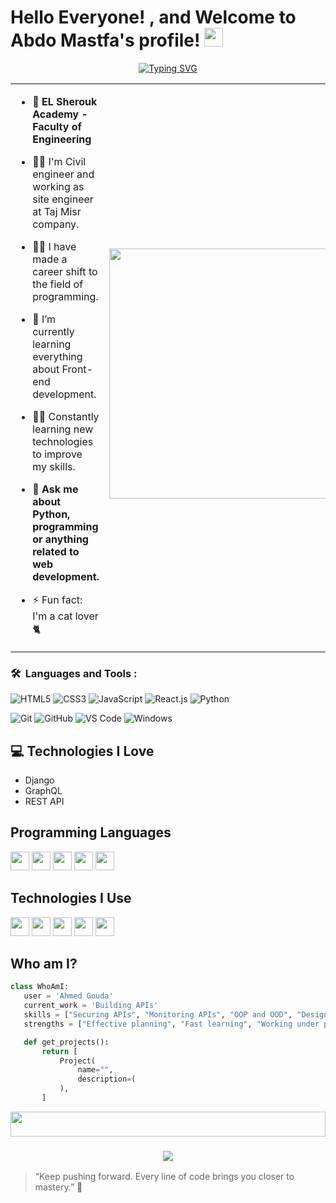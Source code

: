 # <h1 align="lift"> Hello Everyone! , and Welcome to Abdo Mastfa's profile! <img src="https://media.giphy.com/media/hvRJCLFzcasrR4ia7z/giphy.gif" width="30"> </h1>

<p align="center">
<a href="https://git.io/typing-svg"><img src="https://readme-typing-svg.demolab.com?font=Fira+Code&weight=440&size=23&duration=3900&pause=1000&color=F72859&center=true&vCenter=true&width=435&lines=Software+Developer+%F0%9F%98%8A.+;Always+learn+new+things!." alt="Typing SVG" /></a>

<table>
  <tr>
    <td>

<!-- المحتوى الأساسي بتاعك -->
- 🏢 **EL Sherouk Academy - Faculty of Engineering**  
- 👷‍♂️ I'm Civil engineer and working as site engineer at Taj Misr company.  
- 👨‍💻 I have made a career shift to the field of programming.  
- 🌱 I’m currently learning everything about Front-end development.  
- 👨‍💻 Constantly learning new technologies to improve my skills.  
- 💬 **Ask me about Python, programming or anything related to web development.**  
- ⚡ Fun fact: I'm a cat lover 🐈  

    </td>
    <td>
      <!-- صورة على اليمين ونازلة لتحت -->
      <br>
      <img src="https://github.com/Govindv7555/Govindv7555/blob/main/1574956586430.gif" width="400px">
    </td>
  </tr>
</table>


### 🛠 &nbsp;Languages and Tools :
![HTML5](https://img.shields.io/badge/-HTML5-%23E44D27?style=flat-square&logo=html5&logoColor=ffffff)
![CSS3](https://img.shields.io/badge/-CSS3-%231572B6?style=flat-square&logo=css3)
![JavaScript](https://img.shields.io/badge/-JavaScript-black?style=flat-square&logo=javascript)
![React.js](https://img.shields.io/badge/-React-05122A?style=flat&logo=react)
![Python](https://img.shields.io/badge/-Python-05122A?style=flat&logo=Python)

![Git](https://img.shields.io/badge/-Git-%23F05032?style=flat-square&logo=git&logoColor=%23ffffff)
![GitHub](https://img.shields.io/badge/-GitHub-181717?style=flat-square&logo=github)
![VS Code](http://img.shields.io/badge/-VS%20Code-007ACC?style=flat-square&logo=visual-studio-code&logoColor=ffffff)
![Windows](http://img.shields.io/badge/-Windows-0078D6?style=flat-square&logo=windows&logoColor=ffffff)


## :computer: Technologies I Love
* Django
* GraphQL
* REST API

## Programming Languages
<img src="https://github.com/user-attachments/assets/d51cdad2-8cab-41e8-b043-9f9ea5582a8d" width='30' />
<img src="https://github.com/user-attachments/assets/91cc0cd5-6b71-4b92-94eb-851cf75143c3" width='30' />
<img src="https://github.com/user-attachments/assets/f16b94ee-a7a6-443e-9340-019f732b3dac" width='30' />
<img src="https://github.com/user-attachments/assets/3268c07d-2d55-4437-b473-3ef1e0d42a85" width='30' />
<img src="https://github.com/user-attachments/assets/415d870a-1c3d-488a-8305-f498310a311c" width='30' />

 ## Technologies I Use
 <img src = 'https://github.com/user-attachments/assets/eb4d8d94-b0f9-4452-972f-ad8661b5a778' width='30'/>
 <img src = 'https://github.com/user-attachments/assets/77822a1b-8ad9-4ab9-a2da-d7eaacb7f8a4' width='30'/>
 <img src = 'https://github.com/user-attachments/assets/e60e0af0-9f13-4386-a3dc-795ed7d313b2' width='30'/>
 <img src = 'https://github.com/user-attachments/assets/f29acc53-d169-4649-a541-eb61a1011bf8' width='30'/>
 <img src = 'https://github.com/user-attachments/assets/87dda01d-6bd1-4754-b737-50fe52ba0b15' width='30'/>

 ## Who am I?
 ```python
class WhoAmI:
    user = 'Ahmed Gouda'
    current_work = 'Building APIs'
    skills = ["Securing APIs", "Monitoring APIs", "OOP and OOD", "Design patterns", "Algorithms and Data Structures"]
    strengths = ["Effective planning", "Fast learning", "Working under pressure"]

    def get_projects():
        return [
            Project(
                name="",
                description=(
            ),
        ]
```


<img src="https://github.com/Govindv7555/Govindv7555/blob/main/49e76e0596857673c5c80c85b84394c1.gif" width=100% height=40px>
<h3 align="center">
    <img src="https://readme-typing-svg.herokuapp.com/?font=Righteous&size=25&center=true&vCenter=true&width=500&height=70&duration=4000&lines=Thanks+for+visiting!+❤️;I'm+Long+Life+Learner">
</h3>

> “Keep pushing forward. Every line of code brings you closer to mastery.” 💪
